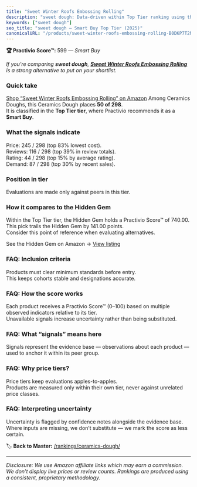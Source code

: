 ```yaml
---
title: "Sweet Winter Roofs Embossing Rolling"
description: "sweet dough: Data-driven within Top Tier ranking using the Practivio Score™. Positioned by quality, value, demand, findability, momentum."
keywords: ["sweet dough"]
seo_title: "sweet dough — Smart Buy Top Tier (2025)"
canonicalURL: "/products/sweet-winter-roofs-embossing-rolling-B0DKP7T2N9/"
---
```


**🏆 Practivio Score™:** 599 — _Smart Buy_


*If you're comparing **sweet dough**, **[Sweet Winter Roofs Embossing Rolling](https://www.amazon.com/dp/B0DKP7T2N9?tag=practivio-20)** is a strong alternative to put on your shortlist.*
### Quick take
[Shop “Sweet Winter Roofs Embossing Rolling” on Amazon](https://www.amazon.com/dp/B0DKP7T2N9?tag=practivio-20)
Among Ceramics Doughs, this Ceramics Dough places **50 of 298**.  
It is classified in the **Top Tier tier**, where Practivio recommends it as a **Smart Buy**.

### What the signals indicate
Price: 245 / 298 (top 83% lowest cost).  
Reviews: 116 / 298 (top 39% in review totals).  
Rating: 44 / 298 (top 15% by average rating).  
Demand: 87 / 298 (top 30% by recent sales).

### Position in tier
Evaluations are made only against peers in this tier.

### How it compares to the Hidden Gem
Within the Top Tier tier, the Hidden Gem holds a Practivio Score™ of 740.00.  
This pick trails the Hidden Gem by 141.00 points.  
Consider this point of reference when evaluating alternatives.  

See the Hidden Gem on Amazon → [View listing](https://www.amazon.com/dp/B07ZQ711SW?tag=practivio-20)

### FAQ: Inclusion criteria
Products must clear minimum standards before entry.  
This keeps cohorts stable and designations accurate.

### FAQ: How the score works
Each product receives a Practivio Score™ (0–100) based on multiple observed indicators relative to its tier.  
Unavailable signals increase uncertainty rather than being substituted.

### FAQ: What “signals” means here
Signals represent the evidence base — observations about each product — used to anchor it within its peer group.

### FAQ: Why price tiers?
Price tiers keep evaluations apples-to-apples.  
Products are measured only within their own tier, never against unrelated price classes.

### FAQ: Interpreting uncertainty
Uncertainty is flagged by confidence notes alongside the evidence base.  
Where inputs are missing, we don’t substitute — we mark the score as less certain.


🏷️ **Back to Master:** [/rankings/ceramics-dough/](/rankings/ceramics-dough/)

---
_Disclosure: We use Amazon affiliate links which may earn a commission. We don’t display live prices or review counts. Rankings are produced using a consistent, proprietary methodology._
